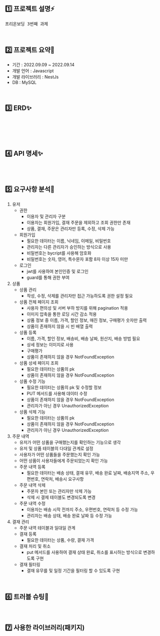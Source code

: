 #

## 1️⃣ 프로젝트 설명⚡️

<pre>
프리온보딩 3번째 과제
</pre>

</br>

## 2️⃣ 프로젝트 요약🌈

- 기간 : 2022.09.09 ~ 2022.09.14
- 개발 언어 : Javascript
- 개발 라이브러리 : NestJs
- DB : MySQL

</br>

## 3️⃣ ERD✨

</br></br>

</br>

## 4️⃣ API 명세✨

</br></br>

## 5️⃣ 요구사항 분석🌟

1. 유저
   - 권한
     - 이용자 및 관리자 구분
     - 이용자는 회원가입, 결재 주문을 제외하고 조회 권한만 존재
     - 상품, 결재, 주문은 관리자만 등록, 수정, 삭제 가능
   - 회원가입
     - 필요한 데이터는 이름, 닉네임, 이메일, 비밀번호
     - 관리자는 다른 관리자가 승인하는 방식으로 사용
     - 비밀번호는 bycript를 사용해 암호화
     - 비밀번호는 숫자, 영어, 특수문자 포함 8자 이상 15자 미만
   - 로그인
     - jwt를 사용하여 본인인증 및 로그인
     - guard를 통해 권한 부여
2. 상품
   - 상품 관리
     - 작성, 수정, 삭제를 관리자만 접근 가능하도록 권한 설정 필요
   - 상품 전체 페이지 조회
     - 사용자 편의성 및 서버 부하 방지를 위해 pagination 적용
     - 이미지 압축을 통한 로딩 시간 감소 적용
     - 상품 정보 중 이름, 가격, 할인 정보, 매진 정보, 구매평가 숫자만 출력
     - 상품이 존재하지 않을 시 빈 배열 출력
   - 상품 등록
     - 이름, 가격, 할인 정보, 배송비, 배송 날짜, 원산지, 배송 방법 필요
     - 상세 정보는 이미지로 사용
     - 구매평가
     - 상품이 존재하지 않을 경우 NotFoundException
   - 상품 상세 페이지 조회
     - 필요한 데이터는 상품의 pk
     - 상품이 존재하지 않을 경우 NotFoundException
   - 상품 수정 기능
     - 필요한 데이터는 상품의 pk 및 수정할 정보
     - PUT 메서드를 사용해 데이터 수정
     - 상품이 존재하지 않을 경우 NotFoundException
     - 관리자가 아닌 경우 UnauthorizedException
   - 상품 삭제 기능
     - 필요한 데이터는 상품의 pk
     - 상품이 존재하지 않을 경우 NotFoundException
     - 관리자가 아닌 경우 UnauthorizedException
3. 주문 내역
   - 유저가 어떤 상품을 구매했는지를 확인하는 기능으로 생각
   - 유저 및 상품 테이블의 다대일 관계로 설정
   - 사용자가 어떤 상품들을 주문했는지 확인 가능
   - 어떤 상품이 사용자들에게 주문되었는지 확인 가능
   - 주문 내역 등록
     - 필요한 데이터는 배송 상태, 결재 유무, 배송 완료 날짜, 배송지역 주소, 우편번호, 연락처, 배송시 요구사항
   - 주문 내역 삭제
     - 주문자 본인 또는 관리자만 삭제 가능
     - 삭제 시 결제 테이블도 변경되도록 변경
   - 주문 내역 수정
     - 이용자는 배송 시작 전까지 주소, 우편번호, 연락처 등 수정 가능
     - 관리자는 배송 상태, 배송 완료 날짜 등 수정 가능
4. 결재 관리
   - 주문 내역 테이블과 일대일 관계
   - 결재 등록
     - 필요한 데이터는 상품, 수량, 결재 가격
   - 결재 처리 및 취소
     - put 메서드를 사용하여 결재 상태 완료, 취소를 표시하는 방식으로 변경하도록 구현
   - 결재 필터링
     - 결재 유무를 및 일정 기간을 필터링 할 수 있도록 구현

</br>

## 6️⃣ 트러블 슈팅🚀

</br>

## 7️⃣ 사용한 라이브러리(패키지)
